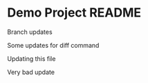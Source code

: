 # Demo Project README

Branch updates

Some updates for diff command

Updating this file

Very bad update 
